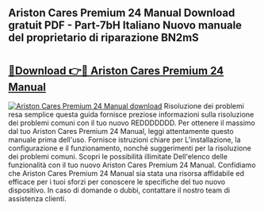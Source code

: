 ## Ariston Cares Premium 24 Manual Download gratuit PDF - Part-7bH Italiano Nuovo manuale del proprietario di riparazione BN2mS

# <h2><a href="http://dffiw23.blite.top/?on=Ariston+Cares+Premium+24+Manual">🔗Download 👉🔴 Ariston Cares Premium 24 Manual</a></h2>

[![Ariston Cares Premium 24 Manual download](https://i.imgur.com/lujVjoI.png)](http://dffiw23.blite.top/?on=Ariston+Cares+Premium+24+Manual)
Risoluzione dei problemi resa semplice questa guida fornisce preziose informazioni sulla risoluzione dei problemi comuni con il tuo nuovo REDDDDDDD. Per ottenere il massimo dal tuo Ariston Cares Premium 24 Manual, leggi attentamente questo manuale prima dell'uso. Fornisce istruzioni chiare per L'installazione, la configurazione e il funzionamento, nonché suggerimenti per la risoluzione dei problemi comuni. Scopri le possibilità illimitate Dell'elenco delle funzionalità con il tuo nuovo Ariston Cares Premium 24 Manual. Confidiamo che Ariston Cares Premium 24 Manual sia stata una risorsa affidabile ed efficace per i tuoi sforzi per conoscere le specifiche del tuo nuovo dispositivo. In caso di domande o dubbi, contattare il nostro team di assistenza clienti.
